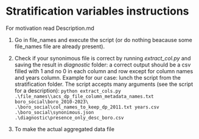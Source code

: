 # Stratification variables instructions

For motivation read Description.md

1) Go in file_names and execute the script (or do nothing beacause some file_names file are already present).
2) Check if your synonimous file is correct by running *extract_col.py* and saving the result in *diagnostic* folder: a correct output should be a csv filled with 1 and no 0 in each column and row except for column names and years column.
Example for our case: lunch the script from the stratification folder.
The script accepts many arguments (see the script for a description):
```python extract_cols.py .\file_names\\acs_dp_file_column_metadata_names.txt boro_social\boro_2010-2023\ .\boro_social\col_names_to_keep_dp_2011.txt years.csv .\boro_social\synonimous.json .\diagnostic\presence_only_desc_boro.csv```


3) To make the actual aggregated data file
